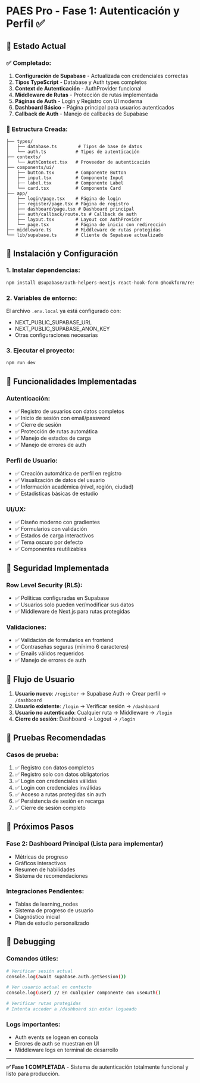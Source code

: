# PAES Pro - Fase 1: Autenticación y Perfil ✅

## 🚀 Estado Actual

### ✅ Completado:
1. **Configuración de Supabase** - Actualizada con credenciales correctas
2. **Tipos TypeScript** - Database y Auth types completos
3. **Context de Autenticación** - AuthProvider funcional
4. **Middleware de Rutas** - Protección de rutas implementada
5. **Páginas de Auth** - Login y Registro con UI moderna
6. **Dashboard Básico** - Página principal para usuarios autenticados
7. **Callback de Auth** - Manejo de callbacks de Supabase

### 📁 Estructura Creada:
```
├── types/
│   ├── database.ts        # Tipos de base de datos
│   └── auth.ts           # Tipos de autenticación
├── contexts/
│   └── AuthContext.tsx   # Proveedor de autenticación
├── components/ui/
│   ├── button.tsx        # Componente Button
│   ├── input.tsx         # Componente Input
│   ├── label.tsx         # Componente Label
│   └── card.tsx          # Componente Card
├── app/
│   ├── login/page.tsx    # Página de login
│   ├── register/page.tsx # Página de registro
│   ├── dashboard/page.tsx # Dashboard principal
│   ├── auth/callback/route.ts # Callback de auth
│   ├── layout.tsx        # Layout con AuthProvider
│   └── page.tsx          # Página de inicio con redirección
├── middleware.ts         # Middleware de rutas protegidas
└── lib/supabase.ts       # Cliente de Supabase actualizado
```

## 🔧 Instalación y Configuración

### 1. Instalar dependencias:
```bash
npm install @supabase/auth-helpers-nextjs react-hook-form @hookform/resolvers zod
```

### 2. Variables de entorno:
El archivo `.env.local` ya está configurado con:
- NEXT_PUBLIC_SUPABASE_URL
- NEXT_PUBLIC_SUPABASE_ANON_KEY
- Otras configuraciones necesarias

### 3. Ejecutar el proyecto:
```bash
npm run dev
```

## 🎯 Funcionalidades Implementadas

### Autenticación:
- ✅ Registro de usuarios con datos completos
- ✅ Inicio de sesión con email/password
- ✅ Cierre de sesión
- ✅ Protección de rutas automática
- ✅ Manejo de estados de carga
- ✅ Manejo de errores de auth

### Perfil de Usuario:
- ✅ Creación automática de perfil en registro
- ✅ Visualización de datos del usuario
- ✅ Información académica (nivel, región, ciudad)
- ✅ Estadísticas básicas de estudio

### UI/UX:
- ✅ Diseño moderno con gradientes
- ✅ Formularios con validación
- ✅ Estados de carga interactivos
- ✅ Tema oscuro por defecto
- ✅ Componentes reutilizables

## 🔐 Seguridad Implementada

### Row Level Security (RLS):
- ✅ Políticas configuradas en Supabase
- ✅ Usuarios solo pueden ver/modificar sus datos
- ✅ Middleware de Next.js para rutas protegidas

### Validaciones:
- ✅ Validación de formularios en frontend
- ✅ Contraseñas seguras (mínimo 6 caracteres)
- ✅ Emails válidos requeridos
- ✅ Manejo de errores de auth

## 📱 Flujo de Usuario

1. **Usuario nuevo**: `/register` → Supabase Auth → Crear perfil → `/dashboard`
2. **Usuario existente**: `/login` → Verificar sesión → `/dashboard`
3. **Usuario no autenticado**: Cualquier ruta → Middleware → `/login`
4. **Cierre de sesión**: Dashboard → Logout → `/login`

## 🧪 Pruebas Recomendadas

### Casos de prueba:
1. ✅ Registro con datos completos
2. ✅ Registro solo con datos obligatorios
3. ✅ Login con credenciales válidas
4. ✅ Login con credenciales inválidas
5. ✅ Acceso a rutas protegidas sin auth
6. ✅ Persistencia de sesión en recarga
7. ✅ Cierre de sesión completo

## 🔄 Próximos Pasos

### Fase 2: Dashboard Principal (Lista para implementar)
- Métricas de progreso
- Gráficos interactivos
- Resumen de habilidades
- Sistema de recomendaciones

### Integraciones Pendientes:
- Tablas de learning_nodes
- Sistema de progreso de usuario
- Diagnóstico inicial
- Plan de estudio personalizado

## 🐛 Debugging

### Comandos útiles:
```bash
# Verificar sesión actual
console.log(await supabase.auth.getSession())

# Ver usuario actual en contexto
console.log(user) // En cualquier componente con useAuth()

# Verificar rutas protegidas
# Intenta acceder a /dashboard sin estar logueado
```

### Logs importantes:
- Auth events se logean en consola
- Errores de auth se muestran en UI
- Middleware logs en terminal de desarrollo

---

**✅ Fase 1 COMPLETADA** - Sistema de autenticación totalmente funcional y listo para producción.
